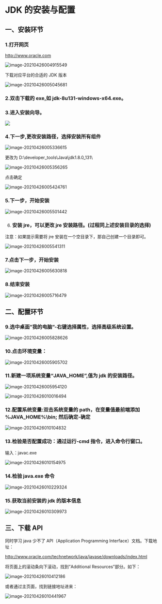 # JDK  的安装与配置



## **一、安装环节**



### 1.打开网页

http://www.oracle.com

![image-20210426004915549](assets\image-20210426004915549.png)



下载对应平台的合适的 JDK 版本

![image-20210426005045681](assets\image-20210426005045681.png)



### 2.双击下载的 exe,如 jdk-8u131-windows-x64.exe。



### 3.进入安装向导。

![](assets\image-20210426005206232.png)

### 

### 4.下一步,更改安装路径，选择安装所有组件

![image-20210426005336615](assets\image-20210426005336615.png)

更改为 D:\developer_tools\Java\jdk1.8.0_131\

![image-20210426005356265](assets\image-20210426005356265.png)



点击确定

![image-20210426005424761](assets\image-20210426005424761.png)



### 5.下一步，开始安装

![image-20210426005501442](assets\image-20210426005501442.png)



6. ### 安装 jre，可以更改 jre 安装路径。(过程同上述安装目录的选择)

注意：如果提示需要将 jre 安装在一个空目录下，那自己创建一个目录即可。

![image-20210426005541311](assets\image-20210426005541311.png)



### 7.点击下一步，开始安装



![image-20210426005630818](assets\image-20210426005630818.png)



### 8.结束安装

![image-20210426005716479](assets\image-20210426005716479.png)



## **二、配置环节**



### 9.选中桌面”我的电脑”-右键选择属性，选择高级系统设置。

![image-20210426005828626](assets\image-20210426005828626.png)



### 10.点击环境变量：

![image-20210426005905702](assets\image-20210426005905702.png)



### 11.新建一项系统变量“JAVA_HOME”,值为 jdk 的安装路径。



![image-20210426005954120](assets\image-20210426005954120.png)



![image-20210426010016494](assets\image-20210426010016494.png)



### 12.配置系统变量:双击系统变量的 path，在变量值最前端添加 %JAVA_HOME%\bin; 然后确定-确定



![image-20210426010104832](assets\image-20210426010104832.png)



### 13.检验是否配置成功：通过运行-cmd 指令，进入命令行窗口。

输入：javac.exe



![image-20210426010154975](assets\image-20210426010154975.png)



### 14.检验 java.exe 命令

![image-20210426010229324](assets\image-20210426010229324.png)



### 15.获取当前安装的 jdk 的版本信息



![image-20210426010309973](assets\image-20210426010309973.png)



## **三、下载** API



同时学习 java 少不了 API（Application Programming Interface）文档。下载地址：

http://www.oracle.com/technetwork/java/javase/downloads/index.html

将页面上的滚动条向下滚动，找到”Additional Resources”部分。如下：

![image-20210426010412186](assets\image-20210426010412186.png)



或者通过主页面，找到链接地址进来：

![image-20210426010441967](assets\image-20210426010441967.png)